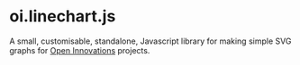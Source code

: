 # oi.linechart.js

A small, customisable, standalone, Javascript library for making simple SVG graphs for [Open Innovations](https://open-innovations.org) projects.
